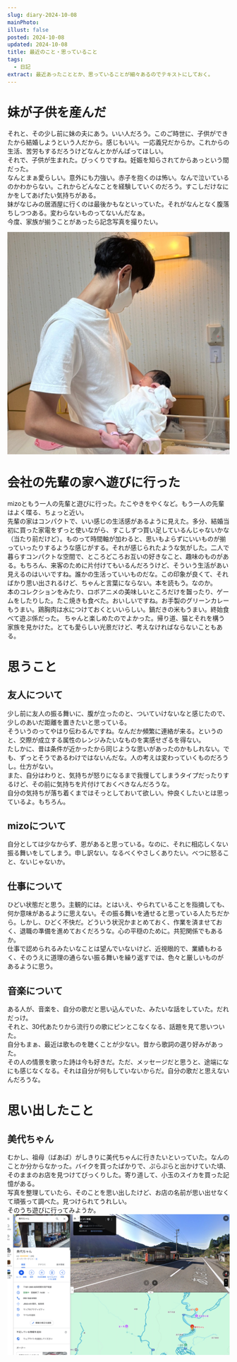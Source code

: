 ```yaml
---
slug: diary-2024-10-08
mainPhoto: 
illust: false
posted: 2024-10-08
updated: 2024-10-08
title: 最近のこと・思っていること
tags:
  - 日記
extract: 最近あったこととか、思っていることが細々あるのでテキストにしておく。
---
```


# 妹が子供を産んだ

それと、その少し前に妹の夫にあう。いい人だろう。このご時世に、子供ができたから結婚しようという人だから。感じもいい。一応義兄だからか。これからの生活、苦労もするだろうけどなんとかがんばってほしい。  
それで、子供が生まれた。びっくりですね。妊娠を知らされてからあっという間だった。  
なんとまぁ愛らしい。意外にも力強い。赤子を抱くのは怖い。なんで泣いているのかわからない。これからどんなことを経験していくのだろう。すこしだけなにかをしてあげたい気持ちがある。  
妹がなじみの居酒屋に行くのは最後かもなといっていた。それがなんとなく腹落ちしつつある。変わらないものってないんだなぁ。  
今度、家族が揃うことがあったら記念写真を撮りたい。

![はじめて赤子を抱く](../../images/diary/diary-2024-10-08/01.jpg)
# 会社の先輩の家へ遊びに行った

mizoともう一人の先輩と遊びに行った。たこやきをやくなど。もう一人の先輩はよく喋る、ちょっと近い。  
先輩の家はコンパクトで、いい感じの生活感があるように見えた。多分、結婚当初に買った家電をずっと使いながら、すこしずつ買い足しているんじゃないかな（当たり前だけど）。ものって時間軸が加わると、思いもよらずにいいものが揃っていったりするような感じがする。それが感じられたような気がした。二人で暮らすコンパクトな空間で、ところどころお互いの好きなこと、趣味のものがある。もちろん、来客のために片付けてもいるんだろうけど、そういう生活があい見えるのはいいですね。誰かの生活っていいものだな。この印象が良くて、そればかり思い出されるけど、ちゃんと言葉にならない。本を読もう。なのか。  
本のコレクションをみたり、ロボアニメの美味しいところだけを齧ったり、ゲームをしたりした。たこ焼きも食べた。おいしいですね。お手製のグリーンカレーもうまい。鶏胸肉は水につけておくといいらしい。鍋だきの米もうまい。終始食べて遊ぶ係だった。
ちゃんと楽しめたのでよかった。帰り道、猫とそれを構う家族を見かけた。とても愛らしい光景だけど、考えなければならないこともある。
# 思うこと

## 友人について

少し前に友人の振る舞いに、腹が立ったのと、ついていけないなと感じたので、少しのあいだ距離を置きたいと思っている。  
そういうのってやはり伝わるんですね。なんだか頻繁に連絡が来る。というのと、交際が成立する属性のレンジみたいなものを実感せざるを得ない。  
たしかに、昔は条件が近かったから同じような思いがあったのかもしれない。でも、ずっとそうであるわけではないんだな。人の考えは変わっていくものだろうし。仕方がない。  
また、自分はわりと、気持ちが怒りになるまで我慢してしまうタイプだったりするけど、その前に気持ちを片付けておくべきなんだろうな。  
自分の気持ちが落ち着くまではそっとしておいて欲しい。仲良くしたいとは思っているよ。もちろん。

## mizoについて

自分としては少なからず、恩があると思っている。なのに、それに相応しくない振る舞いをしてしまう。申し訳ない。なるべくやさしくありたい。べつに怒ること、ないじゃないか。

## 仕事について

ひどい状態だと思う。主観的には。とはいえ、やられていることを指摘しても、何か意味があるように思えない。その振る舞いを通せると思っている人たちだから。しかし、ひどく不快だ。どういう状況かまとめておく、作業を済ませておく、退職の準備を進めておくだろうな。心の平穏のために。共犯関係でもあるか。  
仕事で認められるみたいなことは望んでいないけど、近視眼的で、業績もわるく、そのうえに道理の通らない振る舞いを繰り返すでは、色々と厳しいものがあるように思う。

## 音楽について

ある人が、音楽を、自分の歌だと思い込んでいた、みたいな話をしていた。だれだっけ。  
それと、30代あたりから流行りの歌にピンとこなくなる、話題を見て思いついた。  
自分もまぁ、最近は歌ものを聴くことが少ない。昔から歌詞の選り好みがあった。  
その人の情景を歌った詩は今も好きだ。ただ、メッセージだと思うと、途端になにも感じなくなる。それは自分が何もしていないからだ。自分の歌だと思えないんだろうな。


# 思い出したこと

## 美代ちゃん

むかし、祖母（ばあば）がしきりに美代ちゃんに行きたいといっていた。なんのことか分からなかった。バイクを買ったばかりで、ぷらぷらと出かけていた頃、そのままのお店を見つけてびっくりした。寄り道して、小玉のスイカを買った記憶がある。  
写真を整理していたら、そのことを思い出したけど、お店の名前が思い出せなくて頑張って調べた。見つけられてうれしい。  
そのうち遊びに行ってみようか。
![googleマップでみつけた](../../images/diary/diary-2024-10-08/02.png)
